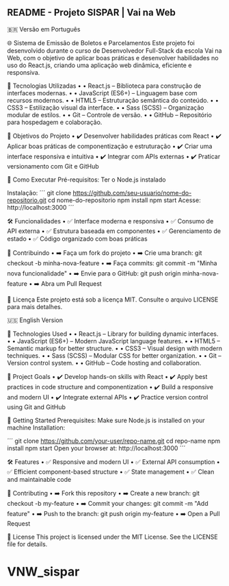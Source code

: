 README - Projeto SISPAR | Vai na Web
----------------------------------

🇧🇷 Versão em Português

🌐 Sistema de Emissão de Boletos e Parcelamentos
Este projeto foi desenvolvido durante o curso de Desenvolvedor Full-Stack da escola Vai na Web, com o objetivo de aplicar boas práticas e desenvolver habilidades no uso do React.js, criando uma aplicação web dinâmica, eficiente e responsiva.

🚧 Tecnologias Utilizadas
•	• React.js – Biblioteca para construção de interfaces modernas.
•	• JavaScript (ES6+) – Linguagem base com recursos modernos.
•	• HTML5 – Estruturação semântica do conteúdo.
•	• CSS3 – Estilização visual da interface.
•	• Sass (SCSS) – Organização modular de estilos.
•	• Git – Controle de versão.
•	• GitHub – Repositório para hospedagem e colaboração.

🎯 Objetivos do Projeto
•	✔️ Desenvolver habilidades práticas com React
•	✔️ Aplicar boas práticas de componentização e estruturação
•	✔️ Criar uma interface responsiva e intuitiva
•	✔️ Integrar com APIs externas
•	✔️ Praticar versionamento com Git e GitHub

🚀 Como Executar
Pré-requisitos: Ter o Node.js instalado

Instalação:
´´´
git clone https://github.com/seu-usuario/nome-do-repositorio.git
cd nome-do-repositorio
npm install
npm start
Acesse: http://localhost:3000
´´´

🛠️ Funcionalidades
•	✅ Interface moderna e responsiva
•	✅ Consumo de API externa
•	✅ Estrutura baseada em componentes
•	✅ Gerenciamento de estado
•	✅ Código organizado com boas práticas

🤝 Contribuindo
•	➡️ Faça um fork do projeto
•	➡️ Crie uma branch: git checkout -b minha-nova-feature
•	➡️ Faça commits: git commit -m "Minha nova funcionalidade"
•	➡️ Envie para o GitHub: git push origin minha-nova-feature
•	➡️ Abra um Pull Request

📄 Licença
Este projeto está sob a licença MIT. Consulte o arquivo LICENSE para mais detalhes.


🇺🇸 English Version

🌟 Technologies Used
•	• React.js – Library for building dynamic interfaces.
•	• JavaScript (ES6+) – Modern JavaScript language features.
•	• HTML5 – Semantic markup for better structure.
•	• CSS3 – Visual design with modern techniques.
•	• Sass (SCSS) – Modular CSS for better organization.
•	• Git – Version control system.
•	• GitHub – Code hosting and collaboration.

🎯 Project Goals
•	✔️ Develop hands-on skills with React
•	✔️ Apply best practices in code structure and componentization
•	✔️ Build a responsive and modern UI
•	✔️ Integrate external APIs
•	✔️ Practice version control using Git and GitHub

🚀 Getting Started
Prerequisites: Make sure Node.js is installed on your machine
Installation:

´´´
git clone https://github.com/your-user/repo-name.git
cd repo-name
npm install
npm start
Open your browser at: http://localhost:3000
´´´

🛠️ Features
•	✅ Responsive and modern UI
•	✅ External API consumption
•	✅ Efficient component-based structure
•	✅ State management
•	✅ Clean and maintainable code

🤝 Contributing
•	➡️ Fork this repository
•	➡️ Create a new branch: git checkout -b my-feature
•	➡️ Commit your changes: git commit -m "Add feature"
•	➡️ Push to the branch: git push origin my-feature
•	➡️ Open a Pull Request

📄 License
This project is licensed under the MIT License. See the LICENSE file for details.
# VNW_sispar
